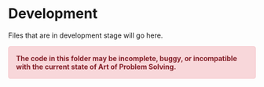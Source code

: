 # Development
Files that are in development stage will go here. 
<div style = "color: #842029;background-color: #f8d7da;border: 1px solid #f5c2c7;display: block;padding: 15px;border-radius: 4px;"><strong>The code in this folder may be incomplete, buggy, or incompatible with the current state of Art of Problem Solving.</strong></div>
